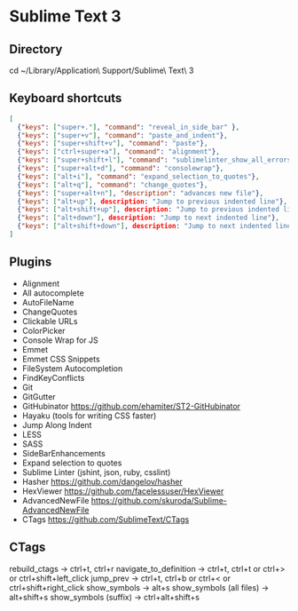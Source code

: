 Sublime Text 3
==============

Directory
---------
cd ~/Library/Application\ Support/Sublime\ Text\ 3

Keyboard shortcuts
------------------
```json
[
  {"keys": ["super+."], "command": "reveal_in_side_bar" },
  {"keys": ["super+v"], "command": "paste_and_indent"},
  {"keys": ["super+shift+v"], "command": "paste"},
  {"keys": ["ctrl+super+a"], "command": "alignment"},
  {"keys": ["super+shift+l"], "command": "sublimelinter_show_all_errors"},
  {"keys": ["super+alt+d"], "command": "consolewrap"},
  {"keys": ["alt+i"], "command": "expand_selection_to_quotes"},
  {"keys": ["alt+q"], "command": "change_quotes"},
  {"keys": ["super+alt+n"], "description": "advances new file"},
  {"keys": ["alt+up"], description: "Jump to previous indented line"},
  {"keys": ["alt+shift+up"], description: "Jump to previous indented line and extend selection"},
  {"keys": ["alt+down"], description: "Jump to next indented line"},
  {"keys": ["alt+shift+down"], description: "Jump to next indented line and extend selection"}
]
```

Plugins
-------
- Alignment
- All autocomplete
- AutoFileName
- ChangeQuotes
- Clickable URLs
- ColorPicker
- Console Wrap for JS
- Emmet
- Emmet CSS Snippets
- FileSystem Autocompletion
- FindKeyConflicts
- Git
- GitGutter
- Git​Hubinator https://github.com/ehamiter/ST2-GitHubinator
- Hayaku (tools for writing CSS faster)
- Jump Along Indent
- LESS
- SASS
- SideBarEnhancements
- Expand selection to quotes
- Sublime Linter (jshint, json, ruby, csslint)
- Hasher https://github.com/dangelov/hasher
- HexViewer https://github.com/facelessuser/HexViewer
- Advanced​New​File https://github.com/skuroda/Sublime-AdvancedNewFile
- CTags https://github.com/SublimeText/CTags

CTags
-----
rebuild_ctags -> ctrl+t, ctrl+r
navigate_to_definition -> ctrl+t, ctrl+t or ctrl+> or ctrl+shift+left_click
jump_prev -> ctrl+t, ctrl+b or ctrl+< or ctrl+shift+right_click
show_symbols -> alt+s
show_symbols (all files) -> alt+shift+s
show_symbols (suffix) -> ctrl+alt+shift+s
